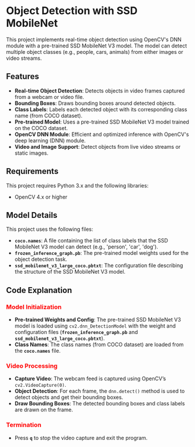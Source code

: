 # Object Detection with SSD MobileNet

This project implements real-time object detection using OpenCV's DNN module with a pre-trained SSD MobileNet V3 model. The model can detect multiple object classes (e.g., people, cars, animals) from either images or video streams.

## Features

- **Real-time Object Detection**: Detects objects in video frames captured from a webcam or video file.
- **Bounding Boxes**: Draws bounding boxes around detected objects.
- **Class Labels**: Labels each detected object with its corresponding class name (from COCO dataset).
- **Pre-trained Model**: Uses a pre-trained SSD MobileNet V3 model trained on the COCO dataset.
- **OpenCV DNN Module**: Efficient and optimized inference with OpenCV's deep learning (DNN) module.
- **Video and Image Support**: Detect objects from live video streams or static images.

## Requirements

This project requires Python 3.x and the following libraries:

- OpenCV 4.x or higher


## Model Details

This project uses the following files:

- **`coco.names`**: A file containing the list of class labels that the SSD MobileNet V3 model can detect (e.g., 'person', 'car', 'dog').
- **`frozen_inference_graph.pb`**: The pre-trained model weights used for the object detection task.
- **`ssd_mobilenet_v3_large_coco.pbtxt`**: The configuration file describing the structure of the SSD MobileNet V3 model.

## Code Explanation

### <span style="font-weight: bold; color: red;">Model Initialization</span>

- **Pre-trained Weights and Config**: The pre-trained SSD MobileNet V3 model is loaded using `cv2.dnn_DetectionModel` with the weight and configuration files (**`frozen_inference_graph.pb`** and **`ssd_mobilenet_v3_large_coco.pbtxt`**).
- **Class Names**: The class names (from COCO dataset) are loaded from the **`coco.names`** file.

### <span style="font-weight: bold; color: red;">Video Processing</span>

- **Capture Video**: The webcam feed is captured using OpenCV’s `cv2.VideoCapture(0)`.
- **Object Detection**: For each frame, the `dnn.detect()` method is used to detect objects and get their bounding boxes.
- **Draw Bounding Boxes**: The detected bounding boxes and class labels are drawn on the frame.

### <span style="font-weight: bold; color: red;">Termination</span>

- Press **`q`** to stop the video capture and exit the program.

